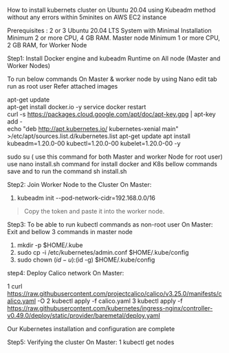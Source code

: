 How to install  kubernets cluster on Ubuntu 20.04 using Kubeadm method without any errors within 5minites on AWS EC2 instance 


Prerequisites :
2 or 3 Ubuntu 20.04 LTS System with Minimal Installation
Minimum 2 or more CPU, 4 GB RAM. Master  node
Minimum 1 or more CPU, 2 GB RAM, for Worker Node


Step1: Install Docker engine and kubeadm  Runtime on All node (Master and Worker Nodes)

To run below commands On Master & worker node by using Nano edit tab run as root user 
Refer attached images 

apt-get update  
apt-get install docker.io -y
service docker restart  
curl -s https://packages.cloud.google.com/apt/doc/apt-key.gpg | apt-key add -  
echo "deb http://apt.kubernetes.io/ kubernetes-xenial main" >/etc/apt/sources.list.d/kubernetes.list
apt-get update
apt install kubeadm=1.20.0-00 kubectl=1.20.0-00 kubelet=1.20.0-00 -y  

 
sudo su     ( use this command for both Master and worker Node for root user) 
use nano install.sh command for install docker and K8s bellow commands save and
to run the command   sh install.sh  

Step2: Join Worker Node to the Cluster
On Master:
1.	kubeadm init --pod-network-cidr=192.168.0.0/16
   >Copy the token and paste it into the worker node.
 
Step3:  To be able to run kubectl commands as non-root user
On Master:
  Exit and bellow 3 commands in master node 
1.	mkdir -p $HOME/.kube
2.	sudo cp -i /etc/kubernetes/admin.conf $HOME/.kube/config
3.	sudo chown $(id -u):$(id -g) $HOME/.kube/config


  
step4: Deploy Calico network
On Master:

1  curl https://raw.githubusercontent.com/projectcalico/calico/v3.25.0/manifests/calico.yaml -O
2   kubectl apply -f calico.yaml
3 kubectl apply -f https://raw.githubusercontent.com/kubernetes/ingress-nginx/controller-v0.49.0/deploy/static/provider/baremetal/deploy.yaml


Our Kubernetes installation and configuration are complete

Step5: Verifying the cluster 
On Master:
1 kubectl get nodes


 

